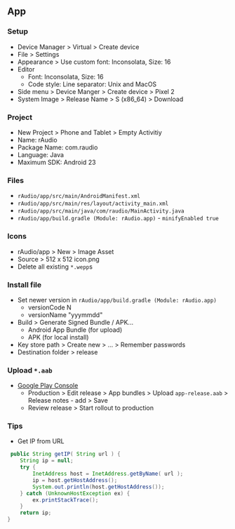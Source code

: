 App
---

### Setup
- Device Manager > Virtual > Create device
- File > Settings
- Appearance > Use custom font: Inconsolata, Size: 16
- Editor
  - Font: Inconsolata, Size: 16
  - Code style: Line separator: Unix and MacOS
- Side menu > Device Manger > Create device > Pixel 2
- System Image > Release Name > S (x86_64) > Download

### Project
- New Project > Phone and Tablet > Empty Activitiy
- Name: rAudio
- Package Name: com.raudio
- Language: Java
- Maximum SDK: Android 23

### Files
- `rAudio/app/src/main/AndroidManifest.xml`
- `rAudio/app/src/main/res/layout/activity_main.xml`
- `rAudio/app/src/main/java/com/raudio/MainActivity.java`
- `rAudio/app/build.gradle (Module: rAudio.app)` - `minifyEnabled true`

### Icons
- rAudio/app > New > Image Asset
- Source > 512 x 512 icon.png
- Delete all existing `*.wepp`s

### Install file
- Set newer version in `rAudio/app/build.gradle (Module: rAudio.app)`
  - versionCode N
  - versionName "yyymmdd"
- Build > Generate Signed Bundle / APK...
  - Android App Bundle (for upload)
  - APK                (for local install)
- Key store path > Create new > ... > Remember passwords
- Destination folder > release

### Upload `*.aab`
- [Google Play Console](https://play.google.com/console/about/)
  - Production > Edit release > App bundles > Upload `app-release.aab` > Release notes - add > Save
  - Review release > Start rollout to production

### Tips
- Get IP from URL
```java
 public String getIP( String url ) {
    String ip = null;
    try {
        InetAddress host = InetAddress.getByName( url );
        ip = host.getHostAddress();
        System.out.println(host.getHostAddress());
    } catch (UnknownHostException ex) {
        ex.printStackTrace();
    }
    return ip;
}
```
